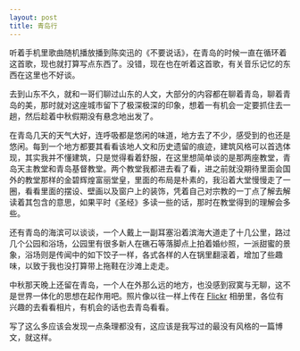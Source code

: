 ```yaml
---
layout: post
title: 青岛行
---
```


听着手机里歌曲随机播放播到陈奕迅的《不要说话》，在青岛的时候一直在循环着这首歌，现也就打算写点东西了。没错，现在也在听着这首歌，有关音乐记忆的东西在这里也不好谈。

去到山东不久，就和一哥们聊过山东的人文，大部分的内容都在聊着青岛，聊着青岛的美，那时就对这座城市留下了极深极深的印象，想着一有机会一定要抓住去一趟，然后趁着中秋假期没有悬念地出发了。

在青岛几天的天气大好，连呼吸都是悠闲的味道，地方去了不少，感受到的也还是悠闲。每到一个地方都要其看看该地人文和历史遗留的痕迹，建筑风格可以首选体现，其实我并不懂建筑，只是觉得看着舒服，在这里想简单谈的是那两座教堂，青岛天主教堂和青岛基督教堂。两个教堂我都进去看了看，进之前就没期待里面会国外的教堂那样的金碧辉煌富丽堂皇，里面的布局是朴素的，我沿着大堂慢慢走了一圈，看看里面的摆设、壁画以及窗户上的装饰，凭着自己对宗教的一丁点了解去解读着其包含的意思，如果平时《圣经》多读一些的话，那时在教堂得到的理解会多些。

还有青岛的海滨可以谈谈，一个人戴上一副耳塞沿着滨海大道走了十几公里，路过几个公园和浴场，公园里有很多新人在礁石等落脚点上拍着婚纱照，一派甜蜜的景象，浴场则是传闻中的如下饺子一样，各式各样的人在锅里翻滚着，增加了些趣味，以致于我也没打算带上拖鞋在沙滩上走走。

中秋那天晚上还留在青岛，一个人在外那么远的地方，也没感到寂寞与无聊，这不是世界一体化的思想在起作用吧。照片像以往一样上传在 <a href="http://www.flickr.com/lattespirit/sets" target="_blank">Flickr</a> 相册里，各位有兴趣的去看看相片，有机会的话也去青岛看看。

写了这么多应该会发现一点条理都没有，这应该是我写过的最没有风格的一篇博文，就这样。
